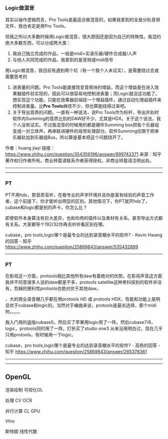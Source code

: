 

### Logic做混音





其实以操作逻辑而言，Pro Tools是最适合做混音的，如果我拿到的全是分轨音频文件，我也肯定是用Pro Tools。

但我之所以大多数时候用Logic做混音，很大原因还是因为自己的特殊性。我混的绝大多数东西，可以分成两大类：

1. 我自己独立完成的作品，一般是midi+实录乐器/硬件合成器/人声
2. 与他人共同完成的作品，我拿到的是音频或midi信号

用Logic做混音，我目前有遇到两个坑（有一个我个人未证实），是需要绕过去或需要思考的

1. 进表量的问题。Pro Tools能直接改变音频块的增益，而这个增益是在进入效果器插件前实现的，因此可以很容易地控制进表量；而Logic就没这功能了。想实现这个功能，只能在效果器前端挂一个增益插件，通过自动化增益插件来控制进表量。比**Pro Tools**麻烦不少，但也算能绕得过来吧。
2. 关于导出音质的问题。一直有一种说法，说Pro Tools作为标杆，导出并轨时软件内Summing的音质比别的DAW好不少，尤其是HDX。关于这个说法，我个人没有证实。不过我混音的时候用的都是硬件Summing box把各个乐器组变成一对立体声，再串联进硬件的母带处理部分。软件Summing仅限于把单乐器轨加到乐器组Bus，所以算是基本把这个问题绕开了。



作者：huang jiayi
链接：https://www.zhihu.com/question/354359196/answer/899742371
来源：知乎
著作权归作者所有。商业转载请联系作者获得授权，非商业转载请注明出处。



----













----

### PT

PT不用hdx，那音质盲听，在极专业的声学环境并且你是富有经验的声音工作者，这个前提下，你才能听出明显的区别。其他情况下，你PT就开hdx了，cubase和logic都是别的声卡，你怎么比？



即使软件本身算法有巨大差异，也和你用的插件以及素材有关系。甚至导出方式都有关系。大家都导个192/32你再去听听看区别在哪。

cubase，pro tools,logic哪个是最专业的达到录音棚水平的软件? - Kevin Hwang的回答 - 知乎 https://www.zhihu.com/question/25869843/answer/535432899





---



### PT

在影视这一方面，protools相比其他所有daw有着绝对的优势。在影视声音这方面我并不同意很多人说的daw都差不多，protools satellite这种黑科技别的软件并没有，剪辑的便利性protools也绝对优于其他daw。

，大的商业录音棚几乎都在用protools HD 或 protools HDX，性能和功能上是明显优于cubase和logic的。当然对于编曲来说，protools是最劣选择，那个midi哟。。。。。

我入门用的盗版cubase5，然后买了苹果用logic用了一阵，然后cubase7/8，logic，protools同时用了一阵，打折买了studio one3 从来没用明白过，现在几乎只用protools，有时候用一下logic。

cubase，pro tools,logic哪个是最专业的达到录音棚水平的软件? - 高杨的回答 - 知乎 https://www.zhihu.com/question/25869843/answer/265378361



-----









-----

## OpenGL

渲染绘制		可视化GL

处理	CV OCR

并行计算	CL	GPU

VIno





斯特朗 线性代数





